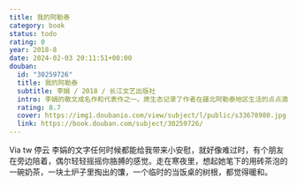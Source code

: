 ```yaml
---
title: 我的阿勒泰
category: book
status: todo
rating: 0
year: 2018-8
date: 2024-02-03 20:11:51+08:00
douban:
  id: "30259726"
  title: 我的阿勒泰
  subtitle: 李娟 / 2018 / 长江文艺出版社
  intro: 李娟的散文成名作和代表作之一。原生态记录了作者在疆北阿勒泰地区生活的点点滴滴，包括人与事的记忆和感悟。全书文字明净，质地纯粹，原生态地再现了疆北风物人情，充满了朴野清新的气息。十年前，作者在到处收集来的纸片上用密密麻麻的文字写下她的生活和感悟，投稿到新疆的文艺期刊。一些资深的编辑认为一个二十岁左右的女孩不可能写出如此清新而有才华的作品。但新疆著名作家刘亮程将她挖掘出来，她的*部作品以《九篇雪》为名结集出版，人们才开始知道有个新疆女孩叫李娟。此后，她的散文在《南方周末》、《文汇报》陆续刊登，完全是天才的笔触，引起了文坛的震惊。人们很难想象：一个没有受过完整高等教育、阅读范围主要限于金庸、琼瑶、一直生活在疆北荒野之地的女孩，能够写出如此清新、活泼、充满灵性和生命力的文字。她的作品和图书相继荣获年度华文*散文奖，入评年度十大好书，很有可能将成为这个时代的散文经典之一。在本次全新插图修订版上市前，作者亲自对本书做了篇目和文字的修订润色工作，题写了新的序言，并将全书分为“上篇：记忆之中”和“下篇：角落之中”两个部分，使内容更为纯净和集中。同时，本书还插入了作者的好友——在北疆生活多年、对阿勒泰有着深厚感情的作家、摄影师康剑老师的精美的摄影作品，以飨读者。
  rating: 8.7
  cover: https://img1.doubanio.com/view/subject/l/public/s33678980.jpg
  link: https://book.douban.com/subject/30259726/
---
```


Via tw 停云 李娟的文字任何时候都能给我带来小安慰，就好像难过时，有个朋友在旁边陪着，偶尔轻轻摇摇你胳膊的感觉。走在寒夜里，想起她笔下的用砖茶泡的一碗奶茶，一块土炉子里掏出的馕，一个临时的当饭桌的树根，都觉得暖和。
